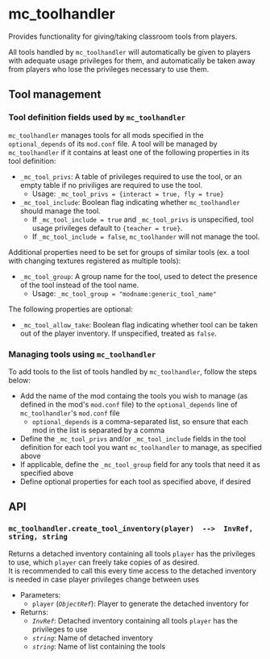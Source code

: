 # mc_toolhandler

Provides functionality for giving/taking classroom tools from players.

All tools handled by `mc_toolhandler` will automatically be given to players with adequate usage privileges for them, and automatically be taken away from players who lose the privileges necessary to use them.

## Tool management

### Tool definition fields used by `mc_toolhandler`

`mc_toolhandler` manages tools for all mods specified in the `optional_depends` of its `mod.conf` file. A tool will be managed by `mc_toolhandler` if it contains at least one of the following properties in its tool definition:

- `_mc_tool_privs`: A table of privileges required to use the tool, or an empty table if no priviliges are required to use the tool.
  - Usage: ```_mc_tool_privs = {interact = true, fly = true}```
- `_mc_tool_include`: Boolean flag indicating whether `mc_toolhandler` should manage the tool.
  - If `_mc_tool_include = true` and `_mc_tool_privs` is unspecified, tool usage privileges default to `{teacher = true}`.
  - If `_mc_tool_include = false`, `mc_toolhander` will not manage the tool.

Additional properties need to be set for groups of similar tools (ex. a tool with changing textures registered as multiple tools):

- `_mc_tool_group`: A group name for the tool, used to detect the presence of the tool instead of the tool name.
  - Usage: ```_mc_tool_group = "modname:generic_tool_name"```

The following properties are optional:

- `_mc_tool_allow_take`: Boolean flag indicating whether tool can be taken out of the player inventory. If unspecified, treated as `false`.

### Managing tools using `mc_toolhandler`

To add tools to the list of tools handled by `mc_toolhandler`, follow the steps below:

- Add the name of the mod containg the tools you wish to manage (as defined in the mod's `mod.conf` file) to the `optional_depends` line of `mc_toolhandler`'s `mod.conf` file
  - `optional_depends` is a comma-separated list, so ensure that each mod in the list is separated by a comma
- Define the `_mc_tool_privs` and/or `_mc_tool_include` fields in the tool definition for each tool you want `mc_toolhandler` to manage, as specified above
- If applicable, define the `_mc_tool_group` field for any tools that need it as specified above
- Define optional properties for each tool as specified above, if desired

## API

### `mc_toolhandler.create_tool_inventory(player)  -->  InvRef, string, string`

Returns a detached inventory containing all tools `player` has the privileges to use, which `player` can freely take copies of as desired.  
It is recommended to call this every time access to the detached inventory is needed in case player privileges change between uses

- Parameters:
  - `player` (*`ObjectRef`*): Player to generate the detached inventory for
- Returns:
  - *`InvRef`*: Detached inventory containing all tools `player` has the privileges to use
  - *`string`*: Name of detached inventory
  - *`string`*: Name of list containing the tools
